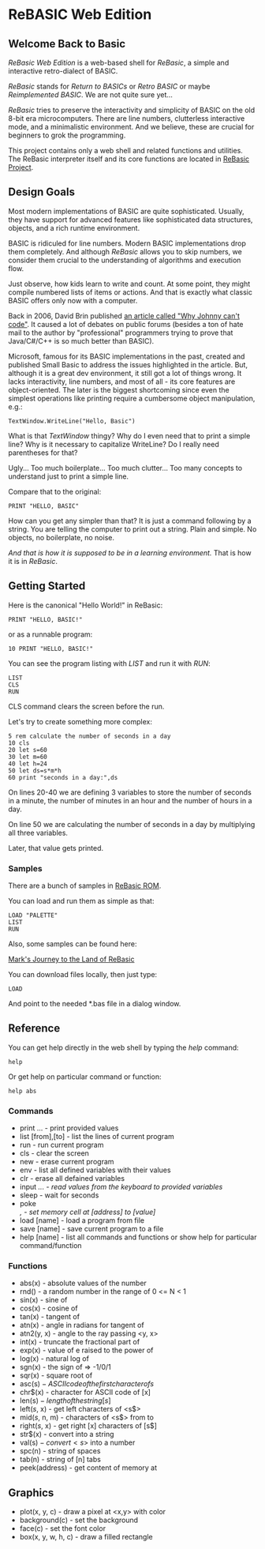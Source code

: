 # ReBASIC Web Edition


## Welcome Back to Basic

_ReBasic Web Edition_ is a web-based shell for _ReBasic_, a simple and interactive retro-dialect of BASIC.

_ReBasic_ stands for _Return to BASICs_ or _Retro BASIC_ or maybe _Reimplemented BASIC_. We are not quite sure yet...

_ReBasic_ tries to preserve the interactivity and simplicity of BASIC on the old 8-bit era microcomputers.
There are line numbers, clutterless interactive mode, and a minimalistic environment.
And we believe, these are crucial for beginners to grok the programming.

This project contains only a web shell and related functions and utilities.
The ReBasic interpreter itself and its core functions are located
in [ReBasic Project](https://github.com/invider/rebasic).



## Design Goals
Most modern implementations of BASIC are quite sophisticated. Usually, they have support for advanced features like sophisticated data structures, objects, and a rich runtime environment.

BASIC is ridiculed for line numbers. Modern BASIC implementations drop them completely. And although _ReBasic_ allows you to skip numbers, we consider them crucial to the understanding of algorithms and execution flow.

Just observe, how kids learn to write and count. At some point, they might compile numbered lists of items or actions.
And that is exactly what classic BASIC offers only now with a computer.

Back in 2006, David Brin published [an article called "Why Johnny can't code"](https://www.salon.com/2006/09/14/basic_2/).
It caused a lot of debates on public forums (besides a ton of hate mail to the author by "professional" programmers trying to prove that Java/C#/C++ is so much better than BASIC).

Microsoft, famous for its BASIC implementations in the past, created and published Small Basic to address the issues highlighted in the article. But, although it is a great dev environment, it still got a lot of things wrong. It lacks interactivity, line numbers, and most of all - its core features are object-oriented. The later is the biggest shortcoming since even the simplest operations like printing require a cumbersome object manipulation, e.g.:

```
TextWindow.WriteLine("Hello, Basic")
```

What is that _TextWindow_ thingy?
Why do I even need that to print a simple line?
Why is it necessary to capitalize WriteLine?
Do I really need parentheses for that?

Ugly...
Too much boilerplate...
Too much clutter...
Too many concepts to understand just to print a simple line.

Compare that to the original:
```
PRINT "HELLO, BASIC"
```

How can you get any simpler than that? It is just a command following by a string. You are telling the computer to print out a string. Plain and simple. No objects, no boilerplate, no noise.

_And that is how it is supposed to be in a learning environment._ That is how it is in _ReBasic_.



## Getting Started

Here is the canonical "Hello World!" in ReBasic:

```
PRINT "HELLO, BASIC!"
```

or as a runnable program:

```
10 PRINT "HELLO, BASIC!"
```

You can see the program listing with _LIST_ and run it with _RUN_:

```
LIST
CLS
RUN
```

CLS command clears the screen before the run.

Let's try to create something more complex:

```
5 rem calculate the number of seconds in a day
10 cls
20 let s=60
30 let m=60
40 let h=24
50 let ds=s*m*h
60 print "seconds in a day:",ds
```

On lines 20-40 we are defining 3 variables to store the number of seconds in a minute,
the number of minutes in an hour and the number of hours in a day.

On line 50 we are calculating the number of seconds in a day by multiplying all three variables.

Later, that value gets printed.



### Samples

There are a bunch of samples in
[ReBasic ROM](https://github.com/invider/rebasic.mix/tree/master/mod/lib/rom).

You can load and run them as simple as that:
```
LOAD "PALETTE"
LIST
RUN
```

Also, some samples can be found here:

[Mark's Journey to the Land of ReBasic](https://github.com/invider/rebasic-journey)

You can download files locally, then just type:

```
LOAD
```

And point to the needed \*.bas file in a dialog window.



## Reference

You can get help directly in the web shell by typing the _help_ command:
```
help
```

Or get help on particular command or function:
```
help abs
```


### Commands
* print <str>... - print provided values
* list [from],[to] - list the lines of current program
* run - run current program
* cls - clear the screen
* new - erase current program
* env - list all defined variables with their values
* clr - erase all defained variables
* input <var>... - read values from the keyboard to provided variables
* sleep <n> - wait for <n> seconds
* poke <address>, <value> - set memory cell at [address] to [value]
* load [name] - load a program from file
* save [name] - save current program to a file
* help [name] - list all commands and functions or show help for particular command/function


### Functions

* abs(x) - absolute values of the number
* rnd() - a random number in the range of 0 <= N < 1
* sin(x) - sine of <x>
* cos(x) - cosine of <x>
* tan(x) - tangent of <x>
* atn(x) - angle in radians for tangent of <x>
* atn2(y, x) - angle to the ray passing <y, x>
* int(x) - truncate the fractional part of <x>
* exp(x) - value of e raised to the power of <x>
* log(x) - natural log of <x>
* sgn(x) - the sign of <x> => -1/0/1
* sqr(x) - square root of <x>
* asc(s$) - ASCII code of the first character of s$
* chr$(x) - character for ASCII code of [x]
* len(s$) - length of the string [s$]
* left$(s$, x) - get left <x> characters of <s$>
* mid$(s$, n, m) - characters of <s$> from <n> to <m>
* right$(s$, x) - get right [x] characters of [s$]
* str$(x) - convert <x> into a string
* val(s$) - convert <s$> into a number
* spc(n) - string of <n> spaces
* tab(n) - string of [n] tabs
* peek(address) - get content of memory at <address>

## Graphics
* plot(x, y, c) - draw a pixel at <x,y> with color <c>
* background(c) - set the background
* face(c) - set the font color
* box(x, y, w, h, c) - draw a filled rectangle

